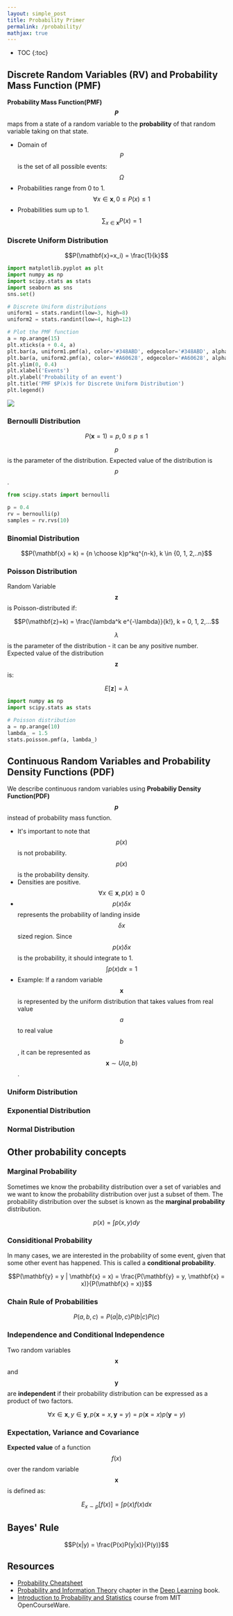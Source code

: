 ```yaml
---
layout: simple_post
title: Probability Primer
permalink: /probability/
mathjax: true
---
```


* TOC
{:toc}

## Discrete Random Variables (RV) and Probability Mass Function (PMF)
**Probability Mass Function(PMF) $$P$$** maps from a state of a random variable to the **probability** of that random variable taking on that state.
* Domain of $$P$$ is the set of all possible events: $$\Omega$$
* Probabilities range from 0 to 1. $$\forall{x}\in\mathbf{x}, 0 \le P(x) \le 1$$
* Probabilities sum up to 1. $$\sum_{x \in \mathbf{x}}P(x) = 1$$

### Discrete Uniform Distribution

$$P(\mathbf{x}=x_i) = \frac{1}{k}$$

```python
import matplotlib.pyplot as plt
import numpy as np
import scipy.stats as stats
import seaborn as sns
sns.set()

# Discrete Uniform distributions
uniform1 = stats.randint(low=3, high=8)
uniform2 = stats.randint(low=4, high=12)

# Plot the PMF function
a = np.arange(15)
plt.xticks(a + 0.4, a)
plt.bar(a, uniform1.pmf(a), color='#348ABD', edgecolor='#348ABD', alpha=0.60, lw='3', label='low=3, high=8')
plt.bar(a, uniform2.pmf(a), color='#A60628', edgecolor='#A60628', alpha=0.60, lw='3', label='low=4, high=12')
plt.ylim(0, 0.4)
plt.xlabel('Events')
plt.ylabel('Probability of an event')
plt.title('PMF $P(x)$ for Discrete Uniform Distribution')
plt.legend()
```
<img src="/assets/probability/discrete_uniform_pmf.png">

### Bernoulli Distribution

$$P(\mathbf{x} = 1) = p, 0 \le p \le 1$$

$$p$$ is the parameter of the distribution. Expected value of the distribution is $$p$$.

```python
from scipy.stats import bernoulli

p = 0.4
rv = bernoulli(p)
samples = rv.rvs(10)
```

### Binomial Distribution

$$P(\mathbf{x} = k) = {n \choose k}p^kq^{n-k}, k \in {0, 1, 2,..n}$$

### Poisson Distribution
Random Variable $$\mathbf{z}$$ is Poisson-distributed if:

$$P(\mathbf{z}=k) = \frac{\lambda^k e^{-\lambda}}{k!}, k = 0, 1, 2,...$$

$$\lambda$$ is the parameter of the distribution - it can be any positive number.
Expected value of the distribution $$\mathbf{z}$$ is:

$$E[\mathbf{z}] = \lambda$$

```python
import numpy as np
import scipy.stats as stats

# Poisson distribution
a = np.arange(10)
lambda_ = 1.5
stats.poisson.pmf(a, lambda_)
```

## Continuous Random Variables and Probability Density Functions (PDF)
We describe continuous random variables using **Probabiliy Density Function(PDF) $$p$$** instead of probability mass function.
* It's important to note that $$p(x)$$ is not probability. $$p(x)$$ is the probability density.
* Densities are positive. $$\forall{x}\in\mathbf{x}, p(x) \ge 0$$
* $$p(x)\delta{x}$$ represents the probability of landing inside $$\delta{x}$$ sized region. Since $$p(x)\delta{x}$$ is the probability, it should integrate to 1. $$\int p(x)dx = 1$$ 
* Example: If a random variable $$\mathbf{x}$$ is represented by the uniform distribution that takes values from real value $$a$$ to real value $$b$$, it can be represented as $$\mathbf{x} \sim U(a, b)$$.

### Uniform Distribution

### Exponential Distribution

### Normal Distribution

## Other probability concepts

### Marginal Probability
Sometimes we know the probability distribution over a set of variables and we want to know the probability distribution over just a subset of them. The probability distribution over the subset is known as the **marginal probability** distribution.

$$p(x) = \int p(x, y)dy$$

### Considitional Probability
In many cases, we are interested in the probability of some event, given that some other event has happened. This is called a **conditional probability**.

$$P(\mathbf{y} = y | \mathbf{x} = x) = \frac{P(\mathbf{y} = y, \mathbf{x} = x)}{P(\mathbf{x} = x)}$$

### Chain Rule of Probabilities

$$P(a,b,c) = P(a|b,c)P(b|c)P(c)$$

### Independence and Conditional Independence
Two random variables $$\mathbf{x}$$ and $$\mathbf{y}$$ are **independent** if their probability distribution can be expressed as a product of two factors.

$$\forall x\in\textbf{x},y\in\textbf{y}, p(\textbf{x}=x, \textbf{y}=y) = p(\textbf{x}=x)p(\textbf{y}=y)$$

### Expectation, Variance and Covariance
**Expected value** of a function $$f(x)$$ over the random variable $$\textbf{x}$$ is defined as:

$$E_{x \sim p}[f(x)] = \int p(x)f(x)dx$$

## Bayes' Rule

$$P(x|y) = \frac{P(x)P(y|x)}{P(y)}$$

## Resources
* [Probability Cheatsheet](http://www.wzchen.com/probability-cheatsheet)
* [Probability and Information Theory](http://www.deeplearningbook.org/contents/prob.html) chapter in the [Deep Learning](http://www.deeplearningbook.org/) book.
* [Introduction to Probability and Statistics](https://ocw.mit.edu/courses/mathematics/18-05-introduction-to-probability-and-statistics-spring-2014/index.htm) course from MIT OpenCourseWare.
